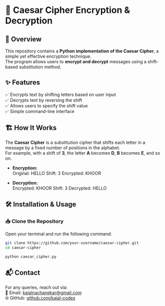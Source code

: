 # 🔐 Caesar Cipher Encryption & Decryption

## 📖 Overview  
This repository contains a **Python implementation of the Caesar Cipher**, a simple yet effective encryption technique.  
The program allows users to **encrypt and decrypt** messages using a shift-based substitution method.  

## ✨ Features  
✅ Encrypts text by shifting letters based on user input  
✅ Decrypts text by reversing the shift  
✅ Allows users to specify the shift value  
✅ Simple command-line interface  

## 🏗️ How It Works  
The **Caesar Cipher** is a substitution cipher that shifts each letter in a message by a fixed number of positions in the alphabet.  
For example, with a shift of **3**, the letter **A** becomes **D**, **B** becomes **E**, and so on.  

- **Encryption:**  
Original: HELLO
Shift: 3
Encrypted: KHOOR


- **Decryption:**  
Encrypted: KHOOR
Shift: 3
Decrypted: HELLO


## 🛠 Installation & Usage  

### 📥 Clone the Repository  
Open your terminal and run the following command:  
```bash
git clone https://github.com/your-username/caesar-cipher.git
cd caesar-cipher

python caesar_cipher.py
```

## 📬 Contact  

For any queries, reach out via:  
📧 Email: [kajalnachanekar@gmail.com](mailto:kajalnachanekar@gmail.com)  
🌐 GitHub: [github.com/kajal-codes](https://github.com/kajal-codes)

